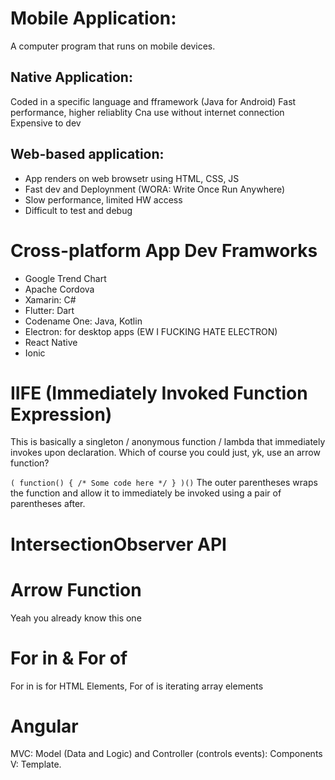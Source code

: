 # Mobile Application:
A computer program that runs on mobile devices.
## Native Application:
Coded in a specific language and fframework (Java for Android)
Fast performance, higher reliablity
Cna use without internet connection
Expensive to dev

## Web-based application:
- App renders on web browsetr using HTML, CSS, JS
- Fast dev and Deploynment (WORA: Write Once Run Anywhere)
- Slow performance, limited HW access
- Difficult to test and debug
# Cross-platform App Dev Framworks
- Google Trend Chart
- Apache Cordova
- Xamarin: C#
- Flutter: Dart
- Codename One: Java, Kotlin
- Electron: for desktop apps (EW I FUCKING HATE ELECTRON)
- React Native
- Ionic
# IIFE (Immediately Invoked Function Expression)
This is basically a singleton / anonymous function / lambda that immediately invokes upon declaration. Which of course you could just, yk, use an arrow function?

`( function() { /* Some code here */ } )()`
The outer parentheses wraps the function and allow it to immediately be invoked using a pair of parentheses after.
# IntersectionObserver API

# Arrow Function
Yeah you already know this one

# For in & For of
For in is for HTML Elements, For of is iterating array elements

# Angular
MVC: Model (Data and Logic) and Controller (controls events): Components
V: Template. 



